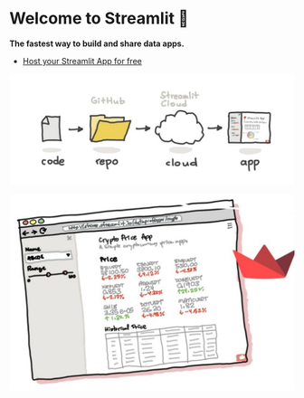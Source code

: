 
# Welcome to Streamlit :wave:

**The fastest way to build and share data apps.**
- [Host your Streamlit App for free](https://blog.streamlit.io/host-your-streamlit-app-for-free/)

![alt_text](https://github.com/bacdillon/Python/blob/master/streamlit/Images/streamlit.jpg)

![alt_text](https://github.com/bacdillon/Python/blob/master/streamlit/Images/Data%20Science.jpg)
